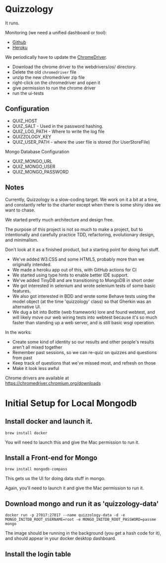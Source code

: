 # Quizzology

It runs.

Monitoring (we need a unified dashboard or tool):
* [Github](https://github.com/tottinge/quizzer/actions )
* [Heroku](https://dashboard.heroku.com/apps/quizzology/activity)

We periodically have to update the [ChromeDriver](https://chromedriver.chromium.org/downloads).
* Download the chrome driver to the webdrivers/_os_/ directory.
* Delete the old `chromedriver` file
* unzip the new chromedriver zip file
* right-click on the chromedriver and open it
* give permission to run the chrome driver
* run the ui-tests

## Configuration

* QUIZ_HOST
* QUIZ_SALT - Used in the password hashing.
* QUIZ_LOG_PATH - Where to write the log file
* QUIZZOLOGY_KEY
* QUIZ_USER_PATH - where the user file is stored (for UserStoreFile)

Mongo Database Configuration
* QUIZ_MONGO_URL
* QUIZ_MONGO_USER
* QUIZ_MONGO_PASSWORD

## Notes

Currently, Quizzology is a slow-coding target. We work on it a bit at a time, and constantly refer to the
charter except when there is some shiny idea we want to chase.

We started pretty much architecture and design free.

The purpose of this project is not so much to make a project, but to intentionally and carefully practice TDD,
refactoring, evolutionary design, and minimalism.

Don't look at it as a finished product, but a starting point for doing fun stuff.
* We've added W3.CSS and some HTML5, probably more than we originally intended.
* We made a heroku app out of this, with GitHub actions for CI
* We started using type hints to enable better IDE support.
* We've added TinyDB and are transitioning to MongoDB in short order
* We got interested in selenium and wrote selenium tests of some basic features.
* We also got interested in BDD and wrote some Behave tests using the model object
(at the time 'quizzology' class) so that Gherkin was an alternative UI.
* We dug a bit into Bottle (web framework) lore and found webtest, and will likely move
  our web wiring tests into webtest because it's so much faster than standing up a web server,
  and is still basic wsgi operation.

In the works:
* Create some kind of identity so our results and other people's results aren't all mixed together
* Remember past sessions, so we can re-quiz on quizzes and questions from past
* Keep track of questions that we've missed most, and refresh on those
* Make it look less awful


Chrome drivers are available at https://chromedriver.chromium.org/downloads

# Initial Setup for Local Mongodb

## Install docker and launch it.
`brew install docker`

You will need to launch this and give the Mac permission to run it.

## Install a Front-end for Mongo

`brew install mongodb-compass`

This gets us the UI for doing data stuff in mongo.

Again, you'll need to launch it and give the Mac permission to run it.

## Download mongo and run it as 'quizzology-data'

`docker run -p 27017:27017 --name quizzology-data -d -e MONGO_INITDB_ROOT_USERNAME=root -e MONGO_INITDB_ROOT_PASSWORD=passme mongo
`

The image should be running in the background (you get a hash code for
it), and should appear in your docker desktop dashboard.

## Install the login table
